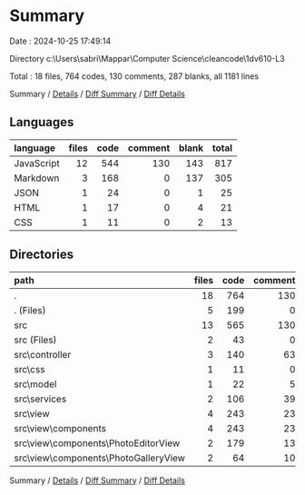 # Summary

Date : 2024-10-25 17:49:14

Directory c:\\Users\\sabri\\Mappar\\Computer Science\\cleancode\\1dv610-L3

Total : 18 files,  764 codes, 130 comments, 287 blanks, all 1181 lines

Summary / [Details](details.md) / [Diff Summary](diff.md) / [Diff Details](diff-details.md)

## Languages
| language | files | code | comment | blank | total |
| :--- | ---: | ---: | ---: | ---: | ---: |
| JavaScript | 12 | 544 | 130 | 143 | 817 |
| Markdown | 3 | 168 | 0 | 137 | 305 |
| JSON | 1 | 24 | 0 | 1 | 25 |
| HTML | 1 | 17 | 0 | 4 | 21 |
| CSS | 1 | 11 | 0 | 2 | 13 |

## Directories
| path | files | code | comment | blank | total |
| :--- | ---: | ---: | ---: | ---: | ---: |
| . | 18 | 764 | 130 | 287 | 1,181 |
| . (Files) | 5 | 199 | 0 | 139 | 338 |
| src | 13 | 565 | 130 | 148 | 843 |
| src (Files) | 2 | 43 | 0 | 12 | 55 |
| src\\controller | 3 | 140 | 63 | 38 | 241 |
| src\\css | 1 | 11 | 0 | 2 | 13 |
| src\\model | 1 | 22 | 5 | 7 | 34 |
| src\\services | 2 | 106 | 39 | 31 | 176 |
| src\\view | 4 | 243 | 23 | 58 | 324 |
| src\\view\\components | 4 | 243 | 23 | 58 | 324 |
| src\\view\\components\\PhotoEditorView | 2 | 179 | 13 | 39 | 231 |
| src\\view\\components\\PhotoGalleryView | 2 | 64 | 10 | 19 | 93 |

Summary / [Details](details.md) / [Diff Summary](diff.md) / [Diff Details](diff-details.md)